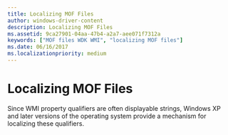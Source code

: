 ```yaml
---
title: Localizing MOF Files
author: windows-driver-content
description: Localizing MOF Files
ms.assetid: 9ca27901-04aa-47b4-a2a7-aee071f7312a
keywords: ["MOF files WDK WMI", "localizing MOF files"]
ms.date: 06/16/2017
ms.localizationpriority: medium
---
```


# Localizing MOF Files





Since WMI property qualifiers are often displayable strings, Windows XP and later versions of the operating system provide a mechanism for localizing these qualifiers.

 

 





